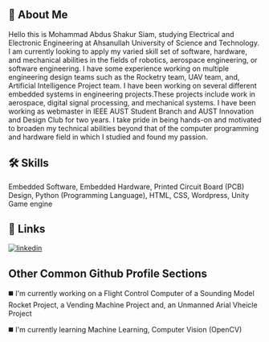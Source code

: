 ## 🚀 About Me
Hello this is Mohammad Abdus Shakur Siam, studying Electrical and Electronic Engineering at Ahsanullah University of Science and Technology. I am currently looking to apply my varied skill set of software, hardware, and mechanical abilities in the fields of robotics, aerospace engineering, or software engineering. I have some experience working on multiple engineering design teams such as the Rocketry team, UAV team, and, Artificial Intelligence Project team. I have been working on several different embedded systems in engineering projects.These projects include work in aerospace, digital signal processing, and mechanical systems. I have been working as webmaster in IEEE AUST Student Branch and AUST Innovation and Design Club for two years. I take pride in being hands-on and motivated to broaden my technical abilities beyond that of the computer programming and hardware field in which I studied and found my passion.
## 🛠 Skills
Embedded Software, Embedded Hardware, Printed Circuit Board (PCB) Design, Python (Programming Language), HTML, CSS, Wordpress, Unity Game engine  


## 🔗 Links
[![linkedin](https://img.shields.io/badge/linkedin-0A66C2?style=for-the-badge&logo=linkedin&logoColor=white)](https://www.linkedin.com/in/shakursiam/)



## Other Common Github Profile Sections
◼️ I'm currently working on a Flight Control Computer of a Sounding Model Rocket Project, a Vending Machine Project and, an Unmanned Arial Vheicle Project 

◼️ I'm currently learning Machine Learning, Computer Vision (OpenCV)




